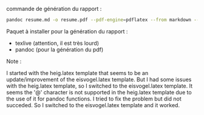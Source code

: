 commande de génération du rapport :
```bash
pandoc resume.md -o resume.pdf --pdf-engine=pdflatex --from markdown --template ./eisvogel.latex --listings
```

Paquet à installer pour la génération du rapport :
+ texlive (attention, il est très lourd)
+ pandoc (pour la génération du pdf)

Note :

I started with the heig.latex template that seems to be an update/improvement of the eisvogel.latex template. But I had some issues with the heig.latex template, so I switched to the eisvogel.latex template.
It seems the '@' character is not supported in the heig.latex template due to the use of it for pandoc functions. I tried to fix the problem but did not succeded. So I switched to the eisvogel.latex template and it worked.
